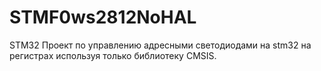 # STMF0ws2812NoHAL
STM32
Проект по управлению адресными светодиодами на stm32 на регистрах используя только библиотеку CMSIS.
